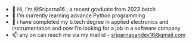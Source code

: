 - 👋 Hi, I’m @Sriparna16 , a recent graduate from 2023 batch
- 🌱 I’m currently learning advance Python programming
- 💞️ i have completed my b.tech degree in applied electronics and instrumentation and now I’m looking for a job in a software company
- 📫 any on can reach me via my mail id - sriparnapandey16@gmail.com

<!---
Sriparna16/Sriparna16 is a ✨ special ✨ repository because its `README.md` (this file) appears on your GitHub profile.
You can click the Preview link to take a look at your changes.
--->
